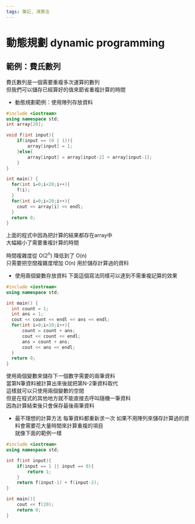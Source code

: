 ```yaml
---
tags: 筆記, 演算法
---
```


# 動態規劃 dynamic programming

## 範例：費氏數列

費氏數列是一個需要重複多次運算的數列  
但我們可以儲存已經算好的值來節省重複計算的時間  

- 動態規劃範例：使用陣列存放資料
```cpp
#include <iostream>
using namespace std;
int array[20];

void f(int input){
    if(input == (0 | 1)){
        array[input] = 1;
    }else{
        array[input] = array[input-2] + array[input-1];
    }
}

int main() {
  for(int i=0;i<20;i++){
    f(i);
  }  
  for(int i=0;i<20;i++){
    cout << array[i] << endl;
  }
  return 0;
}
```

上面的程式中因為把計算的結果都存在array中  
大幅縮小了需要重複計算的時間  

時間複雜度從 O(2<sup>n</sup>) 降低到了 O(n)  
只需要把空間複雜度增加 O(n) 用於儲存計算過的資料  

- 使用兩個變數存放資料
下面這個寫法同樣可以達到不需重複記算的效果  

```cpp
#include <iostream>
using namespace std;

int main() {
  int count = 1;
  int ans = 1;
  cout << count << endl << ans << endl;
  for(int i=0;i<10;i++){
      count = count + ans;
      cout << count << endl;
      ans = count + ans;
      cout << ans << endl;
  }
  return 0;
} 
```

使用兩個變數來儲存下一個數字需要的兩筆資料  
當第N筆資料被計算出來後就把第N-2筆資料取代  
這樣就可以只使用兩個變數的空間  
但是在程式的其他地方就不能直接去呼叫隨機一筆資料  
因為計算結束後只會保存最後兩筆資料  

- 最不理想的計算方法 每筆資料都重新求一次
如果不用陣列來儲存計算過的資料會需要花大量時間來計算重複的項目  
就像下面的範例一樣  

```cpp
#include <iostream>
using namespace std;

int f(int input){
    if(input == 1 || input == 0){
        return 1;
    }
    return f(input-1) + f(input-2);
}

int main(){
    cout << f(20);
    return 0;
}
```